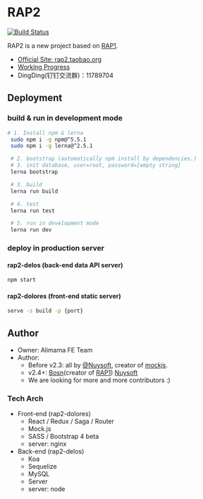 # RAP2

[![Build Status](https://travis-ci.org/thx/rap2.svg?branch=master)](https://travis-ci.org/thx/rap2)

RAP2 is a new project based on [RAP1](https://github.com/thx/RAP).


* [Official Site: rap2.taobao.org](http://rap2.taobao.org)
* [Working Progress](https://github.com/thx/rap2/wiki)
* DingDing(钉钉交流群)：11789704

## Deployment

### build & run in development mode
```sh
# 1. Install npm & lerna
 sudo npm i -g npm@^5.5.1
 sudo npm i -g lerna@^2.5.1

 # 2. bootstrap (automatically npm install by dependencies.)
 # 3. init database, user=root, password=[empty string]
 lerna bootstrap

 # 3. build
 lerna run build

 # 4. test
 lerna run test 

 # 5. run in development mode
 lerna run dev

```

### deploy in production server

#### rap2-delos (back-end data API server)

```sh
npm start
```

#### rap2-dolores (front-end static server)

```sh
serve -s build -p {port}
```


## Author

* Owner: Alimama FE Team
* Author:
  * Before v2.3: all by [@Nuysoft](https://github.com/nuysoft/), creator of [mockjs](mockjs.com).
  * v2.4+: [Bosn](http://github.com/bosn/)(creator of [RAP1](https://github.com/thx/RAP)) [Nuysoft](https://github.com/nuysoft/)
  * We are looking for more and more contributors :)


### Tech Arch

* Front-end (rap2-dolores)
    * React / Redux / Saga / Router
    * Mock.js
    * SASS / Bootstrap 4 beta
    * server: nginx
* Back-end (rap2-delos)
    * Koa
    * Sequelize
    * MySQL
    * Server
    * server: node
